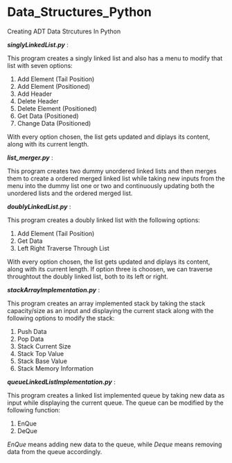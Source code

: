 # Data_Structures_Python

Creating ADT Data Strcutures In Python

***singlyLinkedList.py*** :

This program creates a singly linked list and also has a menu to modify that list with seven options:

1. Add Element (Tail Position)
2. Add Element (Positioned)
3. Add Header
4. Delete Header
5. Delete Element (Positioned)
6. Get Data (Positioned)
7. Change Data (Positioned)

With every option chosen, the list gets updated and diplays its content, along with its current length.

***list_merger.py*** :

This program creates two dummy unordered linked lists and then merges them to create a ordered merged linked list while taking new inputs from the menu into the dummy list one or two and continuously updating both the unordered lists and the ordered merged list.

***doublyLinkedList.py*** :

This program creates a doubly linked list with the following options:

1) Add Element (Tail Position)
2) Get Data
3) Left Right Traverse Through List

With every option chosen, the list gets updated and diplays its content, along with its current length.
If option three is choosen, we can traverse throughtout the doubly linked list, both to its left or right.

***stackArrayImplementation.py*** :

This program creates an array implemented stack by taking the stack capacity/size as an input and displaying the current stack along with the following options to modify the stack:

1) Push Data
2) Pop Data
3) Stack Current Size
4) Stack Top Value
5) Stack Base Value
6) Stack Memory Information

***queueLinkedListImplementation.py*** : 

This program creates a linked list implemented queue by taking new data as input while displaying the current queue.
The queue can be modified by the following function:

1) EnQue 
2) DeQue

*EnQue* means adding new data to the queue, while *Deque* means removing data from the queue accordingly.